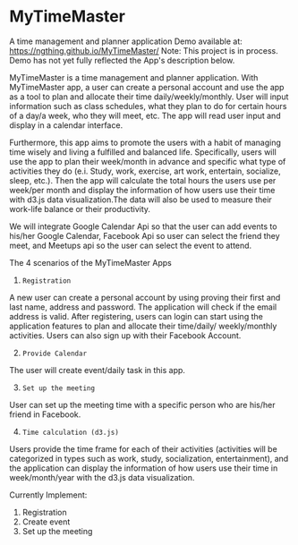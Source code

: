 # MyTimeMaster
A time management and planner application
Demo available at: https://ngthing.github.io/MyTimeMaster/ 
Note: This project is in process. Demo has not yet fully reflected the App's description below. 

MyTimeMaster is a time management and planner application. With MyTimeMaster app, a user can create a personal account and use the app as a tool to plan and allocate their time daily/weekly/monthly. User will input information such as class schedules, what they plan to do for certain hours of a day/a week, who they will meet, etc. The app will read user input and display in a calendar interface.

Furthermore, this app aims to promote the users with a habit of managing time wisely and living a fulfilled and balanced life. Specifically, users will use the app to plan their week/month in advance and specific what type of activities they do (e.i. Study, work, exercise, art work, entertain, socialize, sleep, etc.). Then the app will calculate the total hours the users use per week/per month and display the information of how users use their time with d3.js data visualization.The data will also be used to measure their work-life balance or their productivity. 

We will integrate Google Calendar Api so that the user can add events to his/her Google Calendar, Facebook Api so user can select the friend they meet, and Meetups api so the user can select the event to attend. 

The 4 scenarios of the MyTimeMaster Apps

1.     Registration
A new user can create a personal account by using proving their first and last name, address and password. The application will check if the email address is valid. After registering, users can login can start using the application features to plan and allocate their time/daily/ weekly/monthly activities.
Users can also sign up with their Facebook Account.

2.     Provide Calendar
The user will create event/daily task in this app.

3.     Set up the meeting
User can set up the meeting time with a specific person who are his/her friend in Facebook.

4.     Time calculation (d3.js)
Users  provide the time frame for each of their activities (activities will be categorized in types such as work, study, socialization, entertainment), and the application can display the information of how users use their time in week/month/year with the d3.js data visualization.

Currently Implement: 
1. Registration
2. Create event  
3. Set up the meeting

